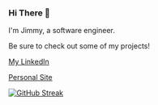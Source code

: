 ### Hi There 👋

I'm Jimmy, a software engineer.

Be sure to check out some of my projects!

[My LinkedIn](https://www.linkedin.com/in/jimmycollins-softwareengineer/)

[Personal Site](http://jimmycollins.me/)

 [![GitHub Streak](https://github-readme-streak-stats.herokuapp.com?user=slimjim49j&theme=dark&hide_border=true&date_format=M%20j%5B%2C%20Y%5D)](https://git.io/streak-stats) 

<!--
**slimjim49j/slimjim49j** is a ✨ _special_ ✨ repository because its `README.md` (this file) appears on your GitHub profile.

Here are some ideas to get you started:

- 🔭 I’m currently working on ...
- 🌱 I’m currently learning ...
- 👯 I’m looking to collaborate on ...
- 🤔 I’m looking for help with ...
- 💬 Ask me about ...
- 📫 How to reach me: ...
- 😄 Pronouns: ...
- ⚡ Fun fact: ...
-->
